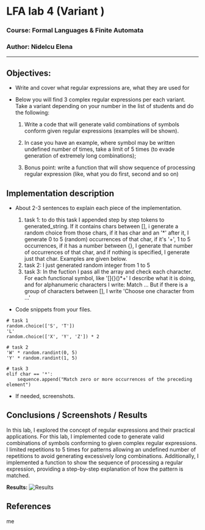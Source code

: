 # LFA lab 4  (Variant )

### Course: Formal Languages & Finite Automata
### Author: Nidelcu Elena

----


## Objectives:
* Write and cover what regular expressions are, what they are used for

* Below you will find 3 complex regular expressions per each variant. Take a variant depending on your number in the list of students and do the following:

    1.  Write a code that will generate valid combinations of symbols conform given regular expressions (examples will be shown).

    2. In case you have an example, where symbol may be written undefined number of times, take a limit of 5 times (to evade generation of extremely long combinations);

    3. Bonus point: write a function that will show sequence of processing regular expression (like, what you do first, second and so on)

## Implementation description

* About 2-3 sentences to explain each piece of the implementation.
  1.  task 1:
  to do this task I appended step by step tokens to generated_string. If it contains chars between [], i generate a random choice from those chars, if it has char and an '*' after it, I generate 0 to 5 (random) occurrences of that char, if it's '+', 1 to 5 occurrences, if it has a number between {}, I generate that number of occurrences of that char, and if nothing is specified, I generate just that char. Examples are given below.
  2. task 2:
  I just generated random integer from 1 to 5
  3. task 3:
  In the fuction I pass all the array and check each character. For each functional symbol, like '[]{}()*+' I describe what it is doing, and for alphanumeric characters I write: Match ... But if there is a group of characters between [], I write 'Choose one character from ...'

* Code snippets from your files.

```
# task 1
random.choice(['S', 'T'])
'L'
random.choice(['X', 'Y', 'Z']) * 2

```
```
# task 2
'W' * random.randint(0, 5)
'Y' * random.randint(1, 5)
```
```
# task 3
elif char == '*':
    sequence.append("Match zero or more occurrences of the preceding element")
```

* If needed, screenshots.

## Conclusions / Screenshots / Results
In this lab, I explored the concept of regular expressions and their practical applications. For this lab, I implemented code to generate valid combinations of symbols conforming to given complex regular expressions. I limited repetitions to 5 times for patterns allowing an undefined number of repetitions to avoid generating excessively long combinations. Additionally, I implemented a function to show the sequence of processing a regular expression, providing a step-by-step explanation of how the pattern is matched.

**Results:**
![Results](E:\labs\LFA\lab1\screenshot.png)

## References
me